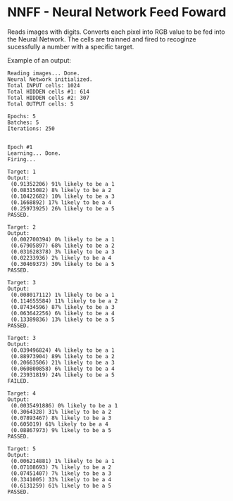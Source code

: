 # NNFF - Neural Network Feed Foward

Reads images with digits. Converts each pixel into RGB value to be fed into the Neural Network. 
The cells are trainned and fired to recoginze sucessfully a number with a specific target. 

Example of an output:

```
Reading images... Done.
Neural Network initialized.
Total INPUT cells: 1024
Total HIDDEN cells #1: 614
Total HIDDEN cells #2: 307
Total OUTPUT cells: 5

Epochs: 5
Batches: 5
Iterations: 250


Epoch #1
Learning... Done.
Firing...

Target: 1
Output: 
 (0.91352206) 91% likely to be a 1
 (0.08315082) 8% likely to be a 2
 (0.10422682) 10% likely to be a 3
 (0.1668892) 17% likely to be a 4
 (0.25973925) 26% likely to be a 5
PASSED.

Target: 2
Output: 
 (0.002700394) 0% likely to be a 1
 (0.67905897) 68% likely to be a 2
 (0.031628378) 3% likely to be a 3
 (0.02233936) 2% likely to be a 4
 (0.30469373) 30% likely to be a 5
PASSED.

Target: 3
Output: 
 (0.008017112) 1% likely to be a 1
 (0.114655584) 11% likely to be a 2
 (0.87434596) 87% likely to be a 3
 (0.063642256) 6% likely to be a 4
 (0.13389836) 13% likely to be a 5
PASSED.

Target: 3
Output: 
 (0.039496824) 4% likely to be a 1
 (0.88973904) 89% likely to be a 2
 (0.20663506) 21% likely to be a 3
 (0.060800858) 6% likely to be a 4
 (0.23931819) 24% likely to be a 5
FAILED.

Target: 4
Output: 
 (0.0035491886) 0% likely to be a 1
 (0.3064328) 31% likely to be a 2
 (0.07893467) 8% likely to be a 3
 (0.605019) 61% likely to be a 4
 (0.08867973) 9% likely to be a 5
PASSED.

Target: 5
Output: 
 (0.006214881) 1% likely to be a 1
 (0.07108693) 7% likely to be a 2
 (0.07451407) 7% likely to be a 3
 (0.3341005) 33% likely to be a 4
 (0.6131259) 61% likely to be a 5
PASSED.
```
